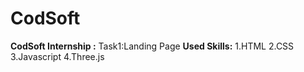  # CodSoft
**CodSoft Internship :**
Task1:Landing Page 
**Used Skills:**
1.HTML
2.CSS
3.Javascript
4.Three.js
